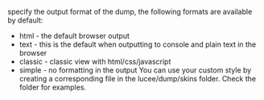 specify the output format of the dump, the following formats are available by default:
- html - the default browser output
- text - this is the default when outputting to console and plain text in the browser
- classic - classic view with html/css/javascript
- simple - no formatting in the output
You can use your custom style by creating a corresponding file in the lucee/dump/skins folder. Check the folder for examples.